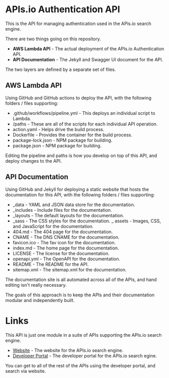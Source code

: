 # APIs.io Authentication API
This is the API for managing authentication used in the APis.io search engine.

There are two things going on this repository.

- **AWS Lambda API** - The actual deployment of the APIs.io Authentication API.
- **API Documentation** - The Jekyll and Swagger UI document for the API.

The two layers are defined by a separate set of files.

## AWS Lambda API
Using GitHub and GitHub actions to deploy the API, with the following folders / files supporting:

- .github/workflows/pipeline.yml - This deploys an individual script to Lambda.
- /paths - These are all of the scripts for each individual API operation.
- action.yaml - Helps drive the build process.
- Dockerfile - Provides the container for the build process.
- package-lock.json - NPM package for building.
- package.json - NPM package for building.

Editing the pipeline and paths is how you develop on top of this API, and deploy changes to the API.

## API Documentation
Using GitHub and Jekyll for deploying a static website that hosts the documentation for this API, with the following folders / files supporting:

- _data - YAML and JSON data store for the documentation.
- _includes - Include files for the documentation.
- _layouts - The default layouts for the documentation.
- _sass - The CSS styles for the documentation.
_ assets - Images, CSS, and JavaScript for the documentation.
- 404.md - The 404 page for the documentation.
- CNAME - The DNS CNAME for the documentation.
- favicon.ico - The fav icon for the documentation.
- index.md - The home page for the documentation.
- LICENSE - The license for the documentation.
- openapi.yml - The OpenAPI for the documentation.
- README - The README for the API.
- sitemap.xml - The sitemap.xml for the documentation.

The documentation site is all automated across all of the APIs, and hand editing isn't really necessary.

The goals of this approach is to keep the APIs and their documentation modular and independently built.

# Links
This API is just one module in a suite of APIs supporting the APIs.io search engine.

- [Website](https://apis-io-site.apievangelist.com) - The website for the APIs.io search engine.
- [Developer Portal](https://apis-io-api.apievangelist.com) - The developer portal for the APIs.io search egine.

You can get to all of the rest of the APIs using the developer portal, and search via website.